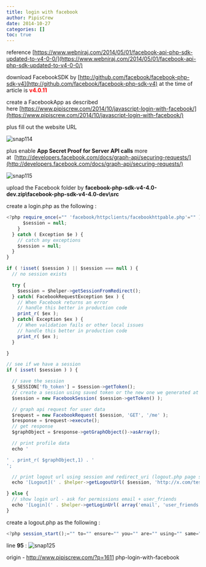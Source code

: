 ```yaml
---
title: login with facebook
author: PipisCrew
date: 2014-10-27
categories: []
toc: true
---
```


reference
[https://www.webniraj.com/2014/05/01/facebook-api-php-sdk-updated-to-v4-0-0/](https://www.webniraj.com/2014/05/01/facebook-api-php-sdk-updated-to-v4-0-0/)

download FacebookSDK by [http://github.com/facebook/facebook-php-sdk-v4](http://github.com/facebook/facebook-php-sdk-v4)
at the time of article is <span style="color: #ff0000;">**v4.0.11**</span>

create a FacebookApp as described here [https://www.pipiscrew.com/2014/10/javascript-login-with-facebook/](https://www.pipiscrew.com/2014/10/javascript-login-with-facebook/)

plus fill out the website URL

![](https://www.pipiscrew.com/wp-content/uploads/2014/10/snap114.png "snap114")

plus enable **App Secret Proof for Server API calls** more at  [http://developers.facebook.com/docs/graph-api/securing-requests/](http://developers.facebook.com/docs/graph-api/securing-requests/)

![](https://www.pipiscrew.com/wp-content/uploads/2014/10/snap115.png "snap115")

upload the Facebook folder by **facebook-php-sdk-v4-4.0-dev.zip\facebook-php-sdk-v4-4.0-dev\src**

create a login.php as the following :

```js
<?php require_once(="" 'facebook/httpclients/facebookhttpable.php'="" );="" require_once(="" 'facebook/httpclients/facebookcurl.php'="" );="" require_once(="" 'facebook/httpclients/facebookcurlhttpclient.php'="" );="" require_once(="" 'facebook/entities/accesstoken.php'="" );="" require_once(="" 'facebook/entities/signedrequest.php'="" );="" require_once(="" 'facebook/facebooksession.php'="" );="" require_once(="" 'facebook/facebookredirectloginhelper.php'="" );="" require_once(="" 'facebook/facebookrequest.php'="" );="" require_once(="" 'facebook/facebookresponse.php'="" );="" require_once(="" 'facebook/facebooksdkexception.php'="" );="" require_once(="" 'facebook/facebookrequestexception.php'="" );="" require_once(="" 'facebook/facebookotherexception.php'="" );="" require_once(="" 'facebook/facebookauthorizationexception.php'="" );="" require_once(="" 'facebook/graphobject.php'="" );="" require_once(="" 'facebook/graphsessioninfo.php'="" );="" use="" facebook\httpclients\facebookhttpable;="" use="" facebook\httpclients\facebookcurl;="" use="" facebook\httpclients\facebookcurlhttpclient;="" use="" facebook\entities\accesstoken;="" use="" facebook\entities\signedrequest;="" use="" facebook\facebooksession;="" use="" facebook\facebookredirectloginhelper;="" use="" facebook\facebookrequest;="" use="" facebook\facebookresponse;="" use="" facebook\facebooksdkexception;="" use="" facebook\facebookrequestexception;="" use="" facebook\facebookotherexception;="" use="" facebook\facebookauthorizationexception;="" use="" facebook\graphobject;="" use="" facebook\graphsessioninfo;="" start="" session="" session_start();="" init="" app="" with="" app="" id="" and="" secret="" facebooksession::setdefaultapplication('appid','secret');="" login="" helper="" with="" redirect_uri="" $helper="new" facebookredirectloginhelper('http://x.com/testfb/playground_admin/login.php');="" see="" if="" a="" existing="" session="" exists="" if="" (="" isset(="" $_session="" )="" &&="" isset(="" $_session['fb_token']="" )="" )="" {="" create="" new="" session="" from="" saved="" access_token="" $session="new" facebooksession(="" $_session['fb_token']="" );="" validate="" the="" access_token="" to="" make="" sure="" it's="" still="" valid="" try="" {="" if="" (="" !$session-=""?>validate() ) {
      $session = null;
    }
  } catch ( Exception $e ) {
    // catch any exceptions
    $session = null;
  }
}  

if ( !isset( $session ) || $session === null ) {
  // no session exists

  try {
    $session = $helper->getSessionFromRedirect();
  } catch( FacebookRequestException $ex ) {
    // When Facebook returns an error
    // handle this better in production code
    print_r( $ex );
  } catch( Exception $ex ) {
    // When validation fails or other local issues
    // handle this better in production code
    print_r( $ex );
  }

}

// see if we have a session
if ( isset( $session ) ) {

  // save the session
  $_SESSION['fb_token'] = $session->getToken();
  // create a session using saved token or the new one we generated at login
  $session = new FacebookSession( $session->getToken() );

  // graph api request for user data
  $request = new FacebookRequest( $session, 'GET', '/me' );
  $response = $request->execute();
  // get response
  $graphObject = $response->getGraphObject()->asArray();

  // print profile data
  echo '

' . print_r( $graphObject,1) . '
';

  // print logout url using session and redirect_uri (logout.php page should destroy the session)
  echo '[Logout](' . $helper->getLogoutUrl( $session, 'http://x.com/testFB/playground_admin/logout.php' ) . ')';

} else {
  // show login url - ask for permissions email + user_friends
  echo '[Login](' . $helper->getLoginUrl( array('email', 'user_friends') ) . ')';
}
```

create a logout.php as the following :
```js
<?php session_start();="" to="" ensure="" you="" are="" using="" same="" session="" logout="" session_destroy();="" destroy="" the="" session="" header("location:="" login.php");="" to="" redirect="" back="" to="" login=""?>
```

line **95** :
![](https://www.pipiscrew.com/wp-content/uploads/2014/10/snap125.png "snap125")

origin - http://www.pipiscrew.com/?p=1611 php-login-with-facebook